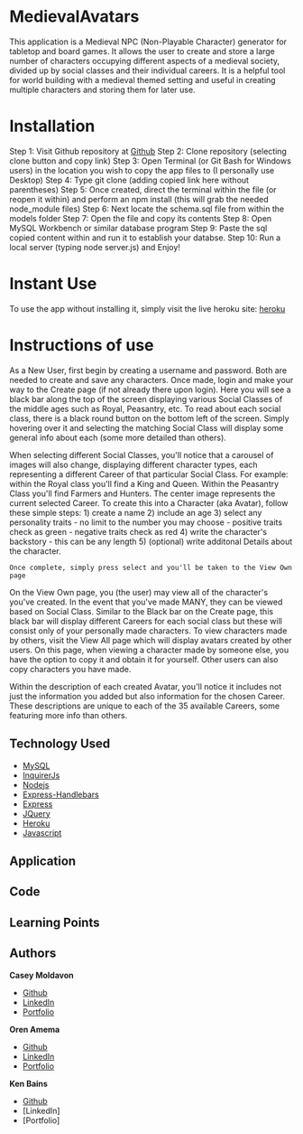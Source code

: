 # MedievalAvatars

This application is a Medieval NPC (Non-Playable Character) generator for tabletop and board games. It allows the user to create and store a large number of characters occupying different aspects of a medieval society, divided up by social classes and their individual careers. It is a helpful tool for world building with a medieval themed setting and useful in creating multiple characters and storing them for later use.


# Installation

Step 1: Visit Github repository at [Github](https://github.com/orenamema/MedievalAvatars)
Step 2: Clone repository (selecting clone button and copy link)
Step 3: Open Terminal (or Git Bash for Windows users) in the location you wish to copy the app files to
(I personally use Desktop)
Step 4: Type git clone (adding copied link here without parentheses)
Step 5: Once created, direct the terminal within the file (or reopen it within) and perform an npm install
(this will grab the needed node_module files)
Step 6: Next locate the schema.sql file from within the models folder
Step 7: Open the file and copy its contents
Step 8: Open MySQL Workbench or similar database program
Step 9: Paste the sql copied content within and run it to establish your databse.
Step 10: Run a local server (typing node server.js) and Enjoy!


# Instant Use

To use the app without installing it, simply visit the live heroku site: [heroku](https://radiant-plateau-35150.herokuapp.com/)


# Instructions of use

As a New User, first begin by creating a username and password. Both are needed to create and save any characters. Once made, login and make your way to the Create page (if not already there upon login). Here you will see a black bar along the top of the screen displaying various Social Classes of the middle ages such as Royal, Peasantry, etc. To read about each social class, there is a black round button on the bottom left of the screen. Simply hovering over it and selecting the matching Social Class will display some general info about each (some more detailed than others).

When selecting different Social Classes, you'll notice that a carousel of images will also change, displaying different character types, each representing a different Career of that particular Social Class. For example: within the Royal class you'll find a King and Queen. Within the Peasantry Class you'll find Farmers and Hunters. The center image represents the current selected Career. To create this into a Character (aka Avatar), follow these simple steps:
    1) create a name
    2) include an age
    3) select any personality traits
    - no limit to the number you may choose
    - positive traits check as green
    - negative traits check as red
    4) write the character's backstory
    - this can be any length
    5) (optional) write additonal Details about the character.

    Once complete, simply press select and you'll be taken to the View Own page

On the View Own page, you (the user) may view all of the character's you've created. In the event that you've made MANY, they can be viewed based on Social Class. Similar to the Black bar on the Create page, this black bar will display different Careers for each social class but these will consist only of your personally made characters. To view characters made by others, visit the View All page which will display avatars created by other users. On this page, when viewing a character made by someone else, you have the option to copy it and obtain it for yourself. Other users can also copy characters you have made.

Within the description of each created Avatar, you'll notice it includes not just the information you added but also information for the chosen Career. These descriptions are unique to each of the 35 available Careers, some featuring more info than others.


## Technology Used

* [MySQL](https://www.npmjs.com/package/mysql)
* [InquirerJs](https://www.npmjs.com/package/inquirer/v/0.2.3)
* [Nodejs](https://nodejs.org/en/)
* [Express-Handlebars](https://www.npmjs.com/package/express-handlebars)
* [Express](https://www.npmjs.com/package/express)
* [JQuery](https://www.npmjs.com/package/jquery)
* [Heroku](https://www.heroku.com)
* [Javascript](https://www.w3schools.com/js)


## Application


## Code


## Learning Points


## Authors

**Casey Moldavon**

* [Github](https://github.com/casey-moldavon)
* [LinkedIn](https://www.linkedin.com/in/casey-moldavon-442a1761/)
* [Portfolio](https://casey-moldavon.github.io/updated-portfolio-page/)

**Oren Amema**

* [Github](https://github.com/orenamema)
* [LinkedIn](https://www.linkedin.com/in/oren-amematekpo-b7a12b13)
* [Portfolio](https://orenamema.github.io/UpdatedPortfolio/)

**Ken Bains**

* [Github](https://github.com/ken_bains)
* [LinkedIn]
* [Portfolio]

